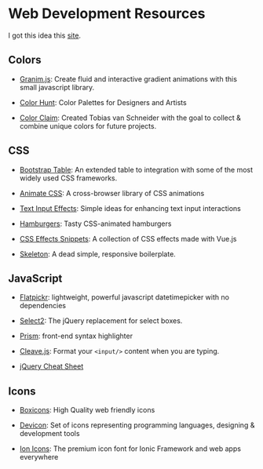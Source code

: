 # Web Development Resources

I got this idea this [site](https://webdevresources.info/colors).

## Colors

* [Granim.js](https://github.com/sarcadass/granim.js): Create fluid and interactive gradient animations with this small javascript library.

* [Color Hunt](https://colorhunt.co/): Color Palettes for Designers and Artists

* [Color Claim](https://www.vanschneider.com/colors): Created Tobias van Schneider with the goal to collect & combine unique colors for future projects.


## CSS

* [Bootstrap Table](https://github.com/wenzhixin/bootstrap-table): An extended table to integration with some of the most widely used CSS frameworks.

* [Animate CSS](https://github.com/daneden/animate.css): A cross-browser library of CSS animations

* [Text Input Effects](https://tympanus.net/Development/TextInputEffects/index.html): Simple ideas for enhancing text input interactions

* [Hamburgers](https://github.com/jonsuh/hamburgers): Tasty CSS-animated hamburgers

* [CSS Effects Snippets](https://github.com/emilkowalski/css-effects-snippets): A collection of CSS effects made with Vue.js

* [Skeleton](http://getskeleton.com/): A dead simple, responsive boilerplate.

## JavaScript

* [Flatpickr](https://github.com/flatpickr/flatpickr): lightweight, powerful javascript datetimepicker with no dependencies

* [Select2](https://github.com/select2/select2): The jQuery replacement for select boxes.

* [Prism](https://prismjs.com/): front-end syntax highlighter
  
* [Cleave.js](https://github.com/nosir/cleave.js): Format your ```<input/>``` content when you are typing.

* [jQuery Cheat Sheet](https://websitesetup.org/wp-content/uploads/2017/01/wsu-jquery-cheat-sheet.pdf)

## Icons

* [Boxicons](https://github.com/atisawd/boxicons): High Quality web friendly icons 

* [Devicon](https://github.com/konpa/devicon/): Set of icons representing programming languages, designing & development tools

* [Ion Icons](https://github.com/ionic-team/ionicons): The premium icon font for Ionic Framework and web apps everywhere
